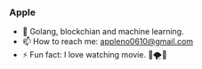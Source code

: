 ### Apple 

- 🌱 Golang, blockchian and machine learning.
- 📫 How to reach me: appleno0610@gmail.com
- ⚡ Fun fact: I love watching movie. 🦈🌪️🦕
